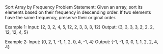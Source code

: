  Sort Array by Frequency
Problem Statement:
Given an array, sort its elements based on their frequency in descending order. If two elements have the same frequency, preserve their original order.

Example 1:
Input: {2, 3, 2, 4, 5, 12, 2, 3, 3, 3, 12}
Output: {3, 3, 3, 3, 2, 2, 2, 12, 12, 4, 5}

Example 2:
Input: {0, 2, 1, -1, 1, 2, 0, 4, -1, 4}
Output: {-1, -1, 0, 0, 1, 1, 2, 2, 4, 4}
